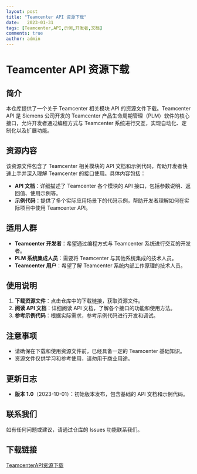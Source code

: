 ```yaml
---
layout: post
title: "Teamcenter API 资源下载"
date:   2023-01-31
tags: [Teamcenter,API,示例,开发者,文档]
comments: true
author: admin
---
```

# Teamcenter API 资源下载

## 简介

本仓库提供了一个关于 Teamcenter 相关模块 API 的资源文件下载。Teamcenter API 是 Siemens 公司开发的 Teamcenter 产品生命周期管理（PLM）软件的核心接口，允许开发者通过编程方式与 Teamcenter 系统进行交互，实现自动化、定制化以及扩展功能。

## 资源内容

该资源文件包含了 Teamcenter 相关模块的 API 文档和示例代码，帮助开发者快速上手并深入理解 Teamcenter 的接口使用。具体内容包括：

- **API 文档**：详细描述了 Teamcenter 各个模块的 API 接口，包括参数说明、返回值、使用示例等。
- **示例代码**：提供了多个实际应用场景下的代码示例，帮助开发者理解如何在实际项目中使用 Teamcenter API。

## 适用人群

- **Teamcenter 开发者**：希望通过编程方式与 Teamcenter 系统进行交互的开发者。
- **PLM 系统集成人员**：需要将 Teamcenter 与其他系统集成的技术人员。
- **Teamcenter 用户**：希望了解 Teamcenter 系统内部工作原理的技术人员。

## 使用说明

1. **下载资源文件**：点击仓库中的下载链接，获取资源文件。
2. **阅读 API 文档**：详细阅读 API 文档，了解各个接口的功能和使用方法。
3. **参考示例代码**：根据实际需求，参考示例代码进行开发和调试。

## 注意事项

- 请确保在下载和使用资源文件前，已经具备一定的 Teamcenter 基础知识。
- 资源文件仅供学习和参考使用，请勿用于商业用途。

## 更新日志

- **版本 1.0**（2023-10-01）：初始版本发布，包含基础的 API 文档和示例代码。

## 联系我们

如有任何问题或建议，请通过仓库的 Issues 功能联系我们。

## 下载链接

[TeamcenterAPI资源下载](https://pan.quark.cn/s/a11bca282044)